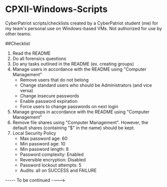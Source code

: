 # CPXII-Windows-Scripts
CyberPatriot scripts/checklists created by a CyberPatriot student (me) for my team's personal use on Windows-based VMs. Not authorized for use by other teams.

##Checklist
1. Read the README
2. Do all forensics questions
3. Do any tasks outlined in the README (ex. creating groups)
4. Manage users in accordance with the README using "Computer Management"
	* Remove users that do not belong
	* Change standard users who should be Administrators (and vice versa)
	* Change insecure passwords
	* Enable password expiration
	* Force users to change passwords on next login
5. Manage groups in accordance with the README using "Computer Management"
6. Remove file shares using "Computer Management". However, the default shares (containing "$" in the name) should be kept.
7. Local Security Policy
	* Max password age: 60
	* Min password age: 10
	* Min password length: 8
	* Password complexity: Enabled
	* Reversible encryption: Disabled
	* Password lockout attempts: 5
	* Audits: all on SUCCESS and FAILURE
  
----- To be continued ---->

